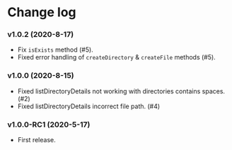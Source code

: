 # Change log

### v1.0.2 (2020-8-17)

* Fix `isExists` method (#5).
* Fixed error handling of `createDirectory`  & `createFile` methods (#5).

### v1.0.0 (2020-8-15)

* Fixed listDirectoryDetails not working with directories contains spaces. (#2)
* Fixed listDirectoryDetails incorrect file path. (#4)

### v1.0.0-RC1 (2020-5-17)

* First release.
